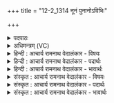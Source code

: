 +++
title = "12-2_1314 नूनं पुनानोऽविभिः"

+++
<details><summary>पदपाठः</summary>

नू꣢नम्। पु꣣नानः꣢। अ꣡वि꣢꣯भिः। प꣡रि꣢꣯। स्र꣣व। अ꣡द꣢꣯ब्धः। अ। द꣣ब्धः। सुरभि꣡न्त꣢रः। सु꣣। रभि꣡न्त꣢रः। सु꣣ते꣢। चि꣣त्। त्वा। अप्सु꣢। म꣣दामः। अ꣡न्ध꣢꣯सा। श्री꣣ण꣡न्तः꣢। गो꣡भिः꣢꣯। उ꣡त्त꣢꣯रम्। १३१४।
</details>

<details><summary>अधिमन्त्रम् (VC)</summary>

- पवमानः सोमः
- सप्तर्षयः
- बार्हतः प्रगाथः (विषमा बृहती, समा सतोबृहती)
- पञ्चमः
</details>

<details><summary>हिन्दी : आचार्य रामनाथ वेदालंकार - विषयः</summary>

अगले मन्त्र में परमात्मा को सम्बोधन किया गया है।
</details>

<details><summary>हिन्दी : आचार्य रामनाथ वेदालंकार - पदार्थः</summary>

पदार्थान्वयभाषाः -  हे सोम ! हे रसनिधि परमात्मन् ! (नूनम्) निश्चय ही (अविभिः) अपनी रक्षाओं से (पुनानः) हमें पवित्र करते हुए, (अदब्धः) किसी से न हराये जा सकनेवाले, (सुरभिन्तरः) अतिशय सौरभमय आप (परि स्रव)आनन्द-रस को प्रवाहित करो। (अन्धसा) आनन्द-रस के साथ (अप्सु) हमारे कर्मों में (सुते चित्) आपके परिस्रुत होने पर (उत्तरम्) अत्यन्त उत्कृष्ट (त्वा) आपको (गोभिः) आत्मा,मन,एवं बुद्धि से (श्रीणन्तः) पकाते हुए अर्थात् ध्याते हुए,हम(मदामः) मुदित होते हैं ॥२॥
</details>

<details><summary>हिन्दी : आचार्य रामनाथ वेदालंकार - भावार्थः</summary>

भावार्थभाषाः -  परमात्मा में ध्यान से रक्षा,पवित्रता,सद्गुणों की सुगन्ध और परमानन्द प्राप्त होते हैं ॥२॥
</details>

<details><summary>संस्कृत : आचार्य रामनाथ वेदालंकार - विषयः</summary>

अथ परमात्मानं सम्बोधयति।
</details>

<details><summary>संस्कृत : आचार्य रामनाथ वेदालंकार - पदार्थः</summary>

पदार्थान्वयभाषाः -  हे सोम ! हे रसनिधे परमात्मन् ! (नूनम्) निश्चयेन (अविभिः) स्वकीयाभिः रक्षाभिः (पुनानः) अस्मान् पवित्रान् कुर्वाणः, (अदब्धः) केनापि अपराजितः, (सुरभिन्तरः) अतिशयेन सौरभमयः त्वम् (परिस्रव) आनन्दरसं प्रवाहय। (अन्धसा) आनन्दरसेन सह (अप्सु) अस्माकं कर्मसु (सुते चित्) त्वयि परिस्रुते सति (उत्तरम्) उत्कृष्टतरम् (त्वा) त्वाम् (गोभिः) आत्ममनोबुद्धिभिः (श्रीणन्तः) परिपचन्तः,ध्यायन्तः इति यावत्।[श्रीञ् पाके,क्र्यादिः।] (मदामः) मोदामहे।[मदी हर्षग्लेपनयोः,भ्वादिः]॥२॥
</details>

<details><summary>संस्कृत : आचार्य रामनाथ वेदालंकार - भावार्थः</summary>

भावार्थभाषाः -  परमात्मध्यानेन रक्षा पवित्रता सद्गुणसौरभं परमानन्दश्च प्राप्यते ॥२॥
</details>